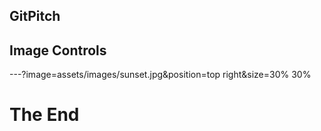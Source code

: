 ## GitPitch
## Image Controls

---?image=assets/images/sunset.jpg&position=top right&size=30% 30%

# The End

